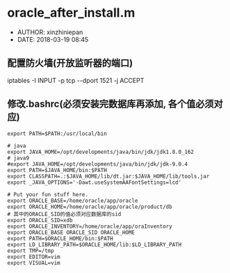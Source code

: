#  oracle_after_install.m
 - AUTHOR: xinzhiniepan
 - DATE: 2018-03-19 08:45

## 配置防火墙(开放监听器的端口)
 iptables -I INPUT -p tcp  --dport  1521 -j ACCEPT

## 修改.bashrc(必须安装完数据库再添加, 各个值必须对应)
```
export PATH=$PATH:/usr/local/bin

# java
export JAVA_HOME=/opt/developments/java/bin/jdk/jdk1.8.0_162
# java9
#export JAVA_HOME=/opt/developments/java/bin/jdk/jdk-9.0.4
export PATH=$JAVA_HOME/bin:$PATH
export CLASSPATH=.:$JAVA_HOME/lib/dt.jar:$JAVA_HOME/lib/tools.jar
export _JAVA_OPTIONS='-Dawt.useSystemAAFontSettings=lcd'

# Put your fun stuff here.
export ORACLE_BASE=/home/oracle/app/oracle
export ORACLE_HOME=/home/oracle/app/oracle/product/db
# 其中的ORACLE_SID的值必须对应数据库的sid
export ORACLE_SID=xdb
export ORACLE_INVENTORY=/home/oracle/app/oraInventory
export ORACLE_BASE ORACLE_SID ORACLE_HOME
export PATH=$ORACLE_HOME/bin:$PATH
export LD_LIBRARY_PATH=$ORACLE_HOME/lib:$LD_LIBRARY_PATH
export TMP=/tmp
export EDITOR=vim
export VISUAL=vim
```


